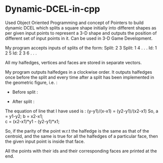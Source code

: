 # Dynamic-DCEL-in-cpp
Used Object Oriented Programming and concept of Pointers to build dynamic DCEL which splits a square shape initially into different shapes as per given input points to represent a 3-D shape and outputs the position of different set of input points in it. Can be used in 3-D Game Development.


My program accepts inputs of splits of the form:
Split: 2 3
Split: 1 4
.
.
.
Id: 1 2 5
Id: 2 3 6
.
.
.


All my halfedges, vertices and faces are stored in separate vectors.

My program outputs halfedges in a clockwise order. 
It outputs halfedges once before the split and every time after a split has been implemented in the geometric figure, i.e. :
* Before split :

* After split :



The equation of line that I have used is : (y-y1)/(x-x1) = (y2-y1)/(x2-x1)
So, 
	a = y1-y2;
        b = x2-x1;       
        c = (x2-x1)*y1 - (y2-y1)*x1;

So, if the parity of the point w.r.t the halfedge is the same as that of the centroid, and the same is true for all the halfedges of a particular face, then the given input point is inside that face.


All the points with their ids and their corresponding faces are printed at the end.


